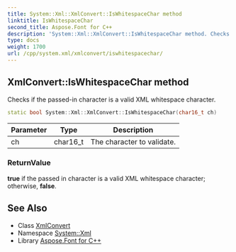 ```yaml
---
title: System::Xml::XmlConvert::IsWhitespaceChar method
linktitle: IsWhitespaceChar
second_title: Aspose.Font for C++
description: 'System::Xml::XmlConvert::IsWhitespaceChar method. Checks if the passed-in character is a valid XML whitespace character in C++.'
type: docs
weight: 1700
url: /cpp/system.xml/xmlconvert/iswhitespacechar/
---
```

## XmlConvert::IsWhitespaceChar method


Checks if the passed-in character is a valid XML whitespace character.

```cpp
static bool System::Xml::XmlConvert::IsWhitespaceChar(char16_t ch)
```


| Parameter | Type | Description |
| --- | --- | --- |
| ch | char16_t | The character to validate. |

### ReturnValue

**true** if the passed in character is a valid XML whitespace character; otherwise, **false**.

## See Also

* Class [XmlConvert](../)
* Namespace [System::Xml](../../)
* Library [Aspose.Font for C++](../../../)
